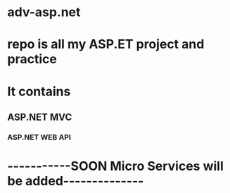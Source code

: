# adv-asp.net
# repo is all my ASP.ET project and practice 
# It contains 
## ASP.NET MVC
### ASP.NET WEB API
# -----------SOON Micro Services will be added--------------
